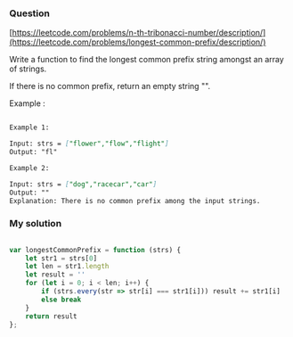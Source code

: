 ### Question

[https://leetcode.com/problems/n-th-tribonacci-number/description/](https://leetcode.com/problems/longest-common-prefix/description/)

Write a function to find the longest common prefix string amongst an array of strings.

If there is no common prefix, return an empty string "".

Example :

```md

Example 1:

Input: strs = ["flower","flow","flight"]
Output: "fl"

Example 2:

Input: strs = ["dog","racecar","car"]
Output: ""
Explanation: There is no common prefix among the input strings.

```

### My solution

```js

var longestCommonPrefix = function (strs) {
    let str1 = strs[0]
    let len = str1.length
    let result = ''
    for (let i = 0; i < len; i++) {
        if (strs.every(str => str[i] === str1[i])) result += str1[i]
        else break
    }
    return result
};

```
